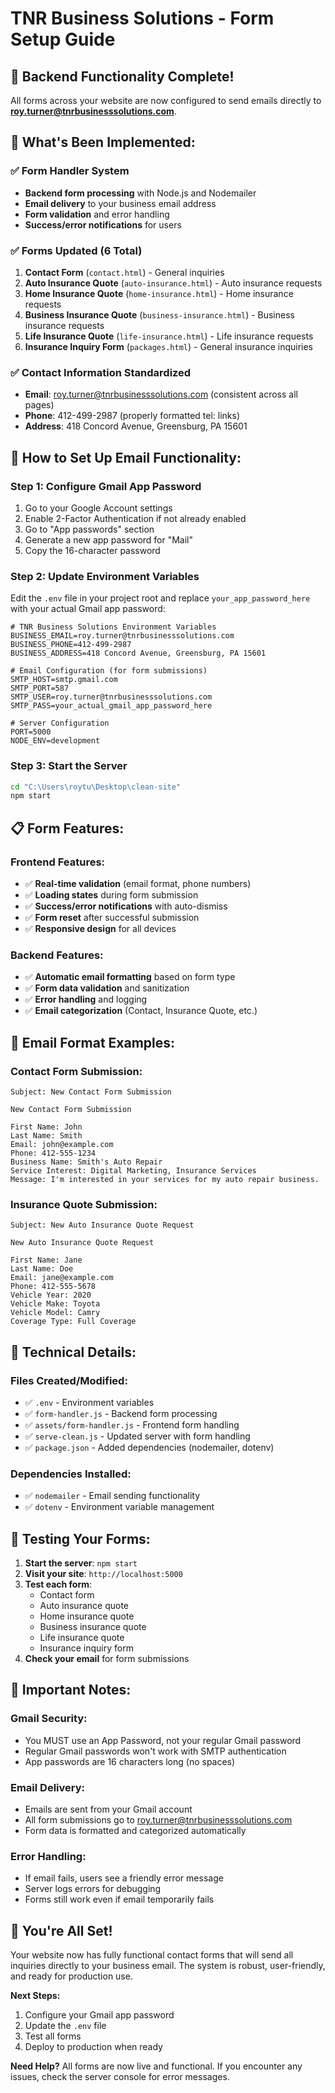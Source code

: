 # TNR Business Solutions - Form Setup Guide

## 🎯 **Backend Functionality Complete!**

All forms across your website are now configured to send emails directly to **roy.turner@tnrbusinesssolutions.com**.

## 📧 **What's Been Implemented:**

### ✅ **Form Handler System**
- **Backend form processing** with Node.js and Nodemailer
- **Email delivery** to your business email address
- **Form validation** and error handling
- **Success/error notifications** for users

### ✅ **Forms Updated (6 Total)**
1. **Contact Form** (`contact.html`) - General inquiries
2. **Auto Insurance Quote** (`auto-insurance.html`) - Auto insurance requests
3. **Home Insurance Quote** (`home-insurance.html`) - Home insurance requests
4. **Business Insurance Quote** (`business-insurance.html`) - Business insurance requests
5. **Life Insurance Quote** (`life-insurance.html`) - Life insurance requests
6. **Insurance Inquiry Form** (`packages.html`) - General insurance inquiries

### ✅ **Contact Information Standardized**
- **Email**: roy.turner@tnrbusinesssolutions.com (consistent across all pages)
- **Phone**: 412-499-2987 (properly formatted tel: links)
- **Address**: 418 Concord Avenue, Greensburg, PA 15601

## 🚀 **How to Set Up Email Functionality:**

### **Step 1: Configure Gmail App Password**
1. Go to your Google Account settings
2. Enable 2-Factor Authentication if not already enabled
3. Go to "App passwords" section
4. Generate a new app password for "Mail"
5. Copy the 16-character password

### **Step 2: Update Environment Variables**
Edit the `.env` file in your project root and replace `your_app_password_here` with your actual Gmail app password:

```env
# TNR Business Solutions Environment Variables
BUSINESS_EMAIL=roy.turner@tnrbusinesssolutions.com
BUSINESS_PHONE=412-499-2987
BUSINESS_ADDRESS=418 Concord Avenue, Greensburg, PA 15601

# Email Configuration (for form submissions)
SMTP_HOST=smtp.gmail.com
SMTP_PORT=587
SMTP_USER=roy.turner@tnrbusinesssolutions.com
SMTP_PASS=your_actual_gmail_app_password_here

# Server Configuration
PORT=5000
NODE_ENV=development
```

### **Step 3: Start the Server**
```bash
cd "C:\Users\roytu\Desktop\clean-site"
npm start
```

## 📋 **Form Features:**

### **Frontend Features:**
- ✅ **Real-time validation** (email format, phone numbers)
- ✅ **Loading states** during form submission
- ✅ **Success/error notifications** with auto-dismiss
- ✅ **Form reset** after successful submission
- ✅ **Responsive design** for all devices

### **Backend Features:**
- ✅ **Automatic email formatting** based on form type
- ✅ **Form data validation** and sanitization
- ✅ **Error handling** and logging
- ✅ **Email categorization** (Contact, Insurance Quote, etc.)

## 📧 **Email Format Examples:**

### **Contact Form Submission:**
```
Subject: New Contact Form Submission

New Contact Form Submission

First Name: John
Last Name: Smith
Email: john@example.com
Phone: 412-555-1234
Business Name: Smith's Auto Repair
Service Interest: Digital Marketing, Insurance Services
Message: I'm interested in your services for my auto repair business.
```

### **Insurance Quote Submission:**
```
Subject: New Auto Insurance Quote Request

New Auto Insurance Quote Request

First Name: Jane
Last Name: Doe
Email: jane@example.com
Phone: 412-555-5678
Vehicle Year: 2020
Vehicle Make: Toyota
Vehicle Model: Camry
Coverage Type: Full Coverage
```

## 🔧 **Technical Details:**

### **Files Created/Modified:**
- ✅ `.env` - Environment variables
- ✅ `form-handler.js` - Backend form processing
- ✅ `assets/form-handler.js` - Frontend form handling
- ✅ `serve-clean.js` - Updated server with form handling
- ✅ `package.json` - Added dependencies (nodemailer, dotenv)

### **Dependencies Installed:**
- ✅ `nodemailer` - Email sending functionality
- ✅ `dotenv` - Environment variable management

## 🧪 **Testing Your Forms:**

1. **Start the server**: `npm start`
2. **Visit your site**: `http://localhost:5000`
3. **Test each form**:
   - Contact form
   - Auto insurance quote
   - Home insurance quote
   - Business insurance quote
   - Life insurance quote
   - Insurance inquiry form
4. **Check your email** for form submissions

## 🚨 **Important Notes:**

### **Gmail Security:**
- You MUST use an App Password, not your regular Gmail password
- Regular Gmail passwords won't work with SMTP authentication
- App passwords are 16 characters long (no spaces)

### **Email Delivery:**
- Emails are sent from your Gmail account
- All form submissions go to roy.turner@tnrbusinesssolutions.com
- Form data is formatted and categorized automatically

### **Error Handling:**
- If email fails, users see a friendly error message
- Server logs errors for debugging
- Forms still work even if email temporarily fails

## 🎉 **You're All Set!**

Your website now has fully functional contact forms that will send all inquiries directly to your business email. The system is robust, user-friendly, and ready for production use.

**Next Steps:**
1. Configure your Gmail app password
2. Update the `.env` file
3. Test all forms
4. Deploy to production when ready

**Need Help?** All forms are now live and functional. If you encounter any issues, check the server console for error messages.
